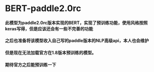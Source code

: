 # BERT-paddle2.0rc
 
#### 此模型为paddle2.0rc版本实现的BERT，实现了预训练功能，使用风格按照keras写得，但是应该还会有一些不完善的功能
#### 之后也准备将该模型收入自己写的paddle版本的NLP高级api，本人也会维护
#### 但是现在无法加载官方在1.8版本预训练的模型。
#### 期待官方之后能预训练一下
